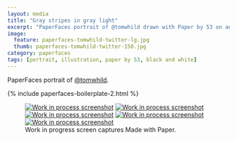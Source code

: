 ```yaml
---
layout: media
title: "Gray stripes in gray light"
excerpt: "PaperFaces portrait of @tomwhild drawn with Paper by 53 on an iPad."
image: 
  feature: paperfaces-tomwhild-twitter-lg.jpg
  thumb: paperfaces-tomwhild-twitter-150.jpg
category: paperfaces
tags: [portrait, illustration, paper by 53, black and white]
---
```


PaperFaces portrait of [@tomwhild](http://twitter.com/tomwhild).

{% include paperfaces-boilerplate-2.html %}

<figure class="third">
	<a href="{{ site.url }}/images/paperfaces-tomwhild-process-1-lg.jpg"><img src="{{ site.url }}/images/paperfaces-tomwhild-process-1-600.jpg" alt="Work in process screenshot"></a>
	<a href="{{ site.url }}/images/paperfaces-tomwhild-process-2-lg.jpg"><img src="{{ site.url }}/images/paperfaces-tomwhild-process-2-600.jpg" alt="Work in process screenshot"></a>
	<a href="{{ site.url }}/images/paperfaces-tomwhild-process-3-lg.jpg"><img src="{{ site.url }}/images/paperfaces-tomwhild-process-3-600.jpg" alt="Work in process screenshot"></a>
	<a href="{{ site.url }}/images/paperfaces-tomwhild-process-4-lg.jpg"><img src="{{ site.url }}/images/paperfaces-tomwhild-process-4-600.jpg" alt="Work in process screenshot"></a>
	<a href="{{ site.url }}/images/paperfaces-tomwhild-process-5-lg.jpg"><img src="{{ site.url }}/images/paperfaces-tomwhild-process-5-600.jpg" alt="Work in process screenshot"></a>
	<figcaption>Work in progress screen captures Made with Paper.</figcaption>
</figure>